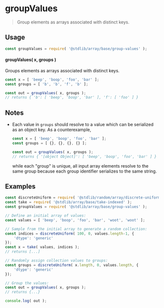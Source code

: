 <!--

@license Apache-2.0

Copyright (c) 2023 The Stdlib Authors.

Licensed under the Apache License, Version 2.0 (the "License");
you may not use this file except in compliance with the License.
You may obtain a copy of the License at

   http://www.apache.org/licenses/LICENSE-2.0

Unless required by applicable law or agreed to in writing, software
distributed under the License is distributed on an "AS IS" BASIS,
WITHOUT WARRANTIES OR CONDITIONS OF ANY KIND, either express or implied.
See the License for the specific language governing permissions and
limitations under the License.

-->

# groupValues

> Group elements as arrays associated with distinct keys.

<!-- Section to include introductory text. Make sure to keep an empty line after the intro `section` element and another before the `/section` close. -->

<section class="intro">

</section>

<!-- /.intro -->

<!-- Package usage documentation. -->

<section class="usage">

## Usage

```javascript
const groupValues = require( '@stdlib/array/base/group-values' );
```

#### groupValues( x, groups )

Groups elements as arrays associated with distinct keys.

```javascript
const x = [ 'beep', 'boop', 'foo', 'bar' ];
const groups = [ 'b', 'b', 'f', 'b' ];

const out = groupValues( x, groups );
// returns { 'b': [ 'beep', 'boop', 'bar' ], 'f': [ 'foo' ] }
```

</section>

<!-- /.usage -->

<!-- Package usage notes. Make sure to keep an empty line after the `section` element and another before the `/section` close. -->

<section class="notes">

## Notes

-   Each value in `groups` should resolve to a value which can be serialized as an object key. As a counterexample,

    ```javascript
    const x = [ 'beep', 'boop', 'foo', 'bar' ];
    const groups = [ {}, {}, {}, {} ];

    const out = groupValues( x, groups );
    // returns { '[object Object]': [ 'beep', 'boop', 'foo', 'bar' ] }
    ```

    while each "group" is unique, all input array elements resolve to the same group because each group identifier serializes to the same string.

</section>

<!-- /.notes -->

<!-- Package usage examples. -->

<section class="examples">

## Examples

<!-- eslint no-undef: "error" -->

```javascript
const discreteUniform = require( '@stdlib/random/array/discrete-uniform' );
const take = require( '@stdlib/array/base/take-indexed' );
const groupValues = require( '@stdlib/array/base/group-values' );

// Define an initial array of values:
const values = [ 'beep', 'boop', 'foo', 'bar', 'woot', 'woot' ];

// Sample from the initial array to generate a random collection:
const indices = discreteUniform( 100, 0, values.length-1, {
    'dtype': 'generic'
});
const x = take( values, indices );
// returns [...]

// Randomly assign collection values to groups:
const groups = discreteUniform( x.length, 0, values.length, {
    'dtype': 'generic'
});

// Group the values:
const out = groupValues( x, groups );
// returns {...}

console.log( out );
```

</section>

<!-- /.examples -->

<!-- Section to include cited references. If references are included, add a horizontal rule *before* the section. Make sure to keep an empty line after the `section` element and another before the `/section` close. -->

<section class="references">

</section>

<!-- /.references -->

<!-- Section for related `stdlib` packages. Do not manually edit this section, as it is automatically populated. -->

<section class="related">

</section>

<!-- /.related -->

<!-- Section for all links. Make sure to keep an empty line after the `section` element and another before the `/section` close. -->

<section class="links">

</section>

<!-- /.links -->
